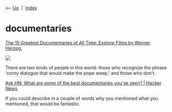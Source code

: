 <div class="nav">

⟵ [Up](index.html)  \|  [Index](index.html)

</div>

# documentaries

<div class="cards">

<div class="card">

<div class="card-title">

[The 15 Greatest Documentaries of All Time: Explore Films by Werner
Herzog,](https://www.openculture.com/2024/03/the-15-greatest-documentaries-of-all-time-explore-films-by-werner-herzog-errol-morris-more.html)

</div>

<div class="card-image">

[![](https://cdn8.openculture.com/2024/03/12224021/15-greatest-docs-1024x576.jpeg)](https://www.openculture.com/2024/03/the-15-greatest-documentaries-of-all-time-explore-films-by-werner-herzog-errol-morris-more.html)

</div>

There are two kinds of people in this world: those who recognize the
phrase 'corny dialogue that would make the pope weep,' and those who
don't.

</div>

<div class="card">

<div class="card-title">

[Ask HN: What are some of the best documentaries you've seen? \| Hacker
News](https://news.ycombinator.com/item?id=32799789)

</div>

If you could describe in a couple of words why you mentioned what you
mentioned, that would be fantastic.

</div>

</div>
